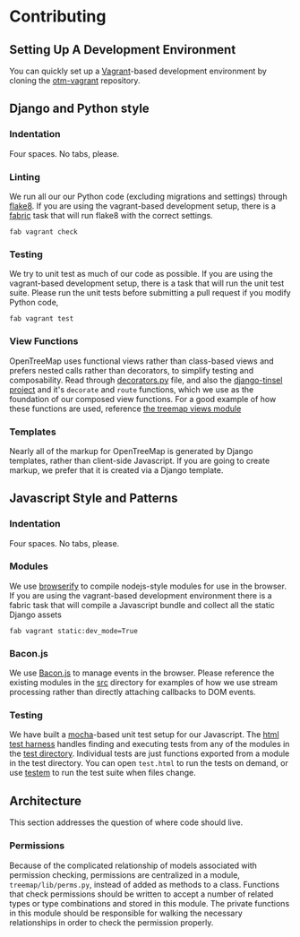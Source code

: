 # Contributing

## Setting Up A Development Environment

You can quickly set up a [Vagrant](https://www.vagrantup.com/)-based development environment by
cloning the [otm-vagrant](https://github.com/opentreemap/otm2-vagrant)
repository.

## Django and Python style

### Indentation

Four spaces. No tabs, please.

### Linting

We run all our our Python code (excluding migrations and settings)
through [flake8](https://flake8.readthedocs.org/en/2.2.3/). If you are
using the vagrant-based development setup, there is a
[fabric](http://www.fabfile.org/) task that will run flake8 with the
correct settings.

```
fab vagrant check
```

### Testing

We try to unit test as much of our code as possible.
If you are using the vagrant-based development setup, there is a task that will run the unit test suite.
Please run the unit tests before submitting a pull request if you modify Python code,

```
fab vagrant test
```

### View Functions

OpenTreeMap uses functional views rather than class-based views and
prefers nested calls rather than decorators, to simplify testing and
composability. Read through [decorators.py](https://github.com/OpenTreeMap/OTM2/blob/master/opentreemap/treemap/decorators.py)
file, and also the [django-tinsel project](https://github.com/azavea/django-tinsel) and it's `decorate` and `route` functions, which we use as the foundation of our composed view
functions. For a good example of how these functions are used,
reference [the treemap views module](https://github.com/OpenTreeMap/OTM2/blob/master/opentreemap/treemap/views/__init__.py)

### Templates

Nearly all of the markup for OpenTreeMap is generated by Django
templates, rather than client-side Javascript. If you are going to
create markup, we prefer that it is created via a Django template.

## Javascript Style and Patterns

### Indentation

Four spaces. No tabs, please.

### Modules

We use [browserify](http://browserify.org/) to compile nodejs-style
modules for use in the browser. If you are using the vagrant-based
development environment there is a fabric task that will compile a
Javascript bundle and collect all the static Django assets

```
fab vagrant static:dev_mode=True
```

### Bacon.js

We use [Bacon.js](http://baconjs.github.io/) to manage events in the
browser. Please reference the existing modules in the
[src](https://github.com/OpenTreeMap/OTM2/tree/master/opentreemap/treemap/js/src)
directory for examples of how we use stream processing rather than
directly attaching callbacks to DOM events.

### Testing

We have built a [mocha](http://visionmedia.github.io/mocha/)-based
unit test setup for our Javascript. The
[html test harness](https://github.com/OpenTreeMap/OTM2/blob/master/opentreemap/treemap/js/test/test.html)
handles finding and executing tests from any of the modules in the
[test directory](https://github.com/OpenTreeMap/OTM2/tree/master/opentreemap/treemap/js/test).
Individual tests are just functions exported from a module in the test
directory. You can open ``test.html`` to run the tests on demand, or
use [testem](https://github.com/airportyh/testem) to run the test
suite when files change.

## Architecture

This section addresses the question of where code should live.

### Permissions

Because of the complicated relationship of models associated with permission checking, permissions are centralized in a module, `treemap/lib/perms.py`, instead of added as methods to a class. Functions that check permissions should be written to accept a number of related types or type combinations and stored in this module. The private functions in this module should be responsible for walking the necessary relationships in order to check the permission properly.

